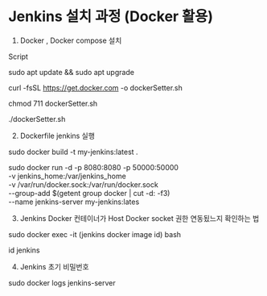 # Jenkins 설치 과정 (Docker 활용)


1. Docker , Docker compose 설치

Script

sudo apt update && sudo apt upgrade

curl -fsSL https://get.docker.com -o dockerSetter.sh

chmod 711 dockerSetter.sh

./dockerSetter.sh

2. Dockerfile jenkins 실행

sudo docker build -t my-jenkins:latest .

sudo docker run -d -p 8080:8080 -p 50000:50000 \
-v jenkins_home:/var/jenkins_home \
-v /var/run/docker.sock:/var/run/docker.sock \
--group-add $(getent group docker | cut -d: -f3) \
--name jenkins-server my-jenkins:lates


3. Jenkins Docker 컨테이너가 Host Docker socket 권한 연동됬느지 확인하는 법

sudo docker exec -it (jenkins docker image id) bash

id jenkins

4. Jenkins 초기 비밀번호 

sudo docker logs jenkins-server